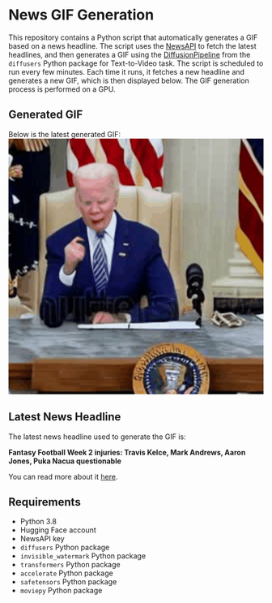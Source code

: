 # News GIF Generation
This repository contains a Python script that automatically generates a GIF based on a news headline. The script uses the [NewsAPI](https://newsapi.org/) to fetch the latest headlines, and then generates a GIF using the [DiffusionPipeline](https://github.com/huggingface/diffusers) from the `diffusers` Python package for Text-to-Video task.
The script is scheduled to run every few minutes. Each time it runs, it fetches a new headline and generates a new GIF, which is then displayed below. The GIF generation process is performed on a GPU.

## Generated GIF
Below is the latest generated GIF:
![Generated GIF](output.gif?raw=true&v=1694932452)

## Latest News Headline
The latest news headline used to generate the GIF is:

**Fantasy Football Week 2 injuries: Travis Kelce, Mark Andrews, Aaron Jones, Puka Nacua questionable**

You can read more about it [here](https://www.cbssports.com/fantasy/football/news/fantasy-football-week-2-injuries-travis-kelce-mark-andrews-aaron-jones-puka-nacua-questionable/).

## Requirements
- Python 3.8
- Hugging Face account
- NewsAPI key
- `diffusers` Python package
- `invisible_watermark` Python package
- `transformers` Python package
- `accelerate` Python package
- `safetensors` Python package
- `moviepy` Python package
